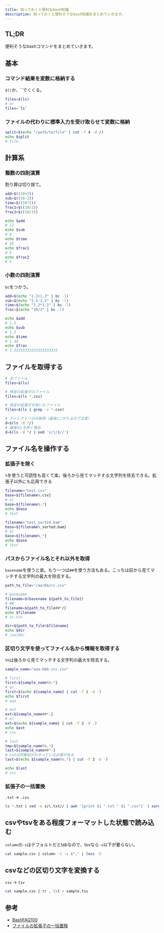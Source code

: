 ```yaml
---
title: 知っておくと便利なbash知識
description: 知っておくと便利そうなbash知識をまとめていきます。
---
```


## TL;DR

便利そうなbashコマンドをまとめていきます。

## 基本

### コマンド結果を変数に格納する

`$()`か、\`\`でくくる。

```bash
files=$(ls)
# or
files=`ls`
```

### ファイルの代わりに標準入力を受け取らせて変数に格納

```bash
split=$(echo "/path/to/file" | cut -f 4 -d /)
echo $split
# file
```

## 計算系

### 整数の四則演算

割り算は切り捨て。

```bash
add=$((10+2))
sub=$((10-2))
time=$((10*2))
frac1=$((10/2))
frac2=$((10/3))

echo $add
# 12
echo $sub
# 8
echo $time
# 20
echo $frac1
# 5
echo $frac2
# 3
```

### 小数の四則演算

`bc`をつかう。

```bash
add=$(echo "1.2+1.3" | bc -l)
sub=$(echo "2.5-1.2" | bc -l)
time=$(echo "1.2*1.2" | bc -l)
frac=$(echo "10/3" | bc -l)

echo $add
# 2.5
echo $sub
# 1.3
echo $time
# 1.44
echo $frac
# 3.33333333333333333333
```

## ファイルを取得する

```bash
# 全ファイル
files=$(ls)

# 特定の拡張子のファイル
files=$(ls *.csv)

# 特定の拡張子を除いたファイル
files=$(ls | grep -v *.csv)

# ディレクトリのみ取得（最後に/が入るので注意）
d=$(ls -d */)
# 最後の/を除く場合
d=$(ls -d */ | sed 's/\/$//')
```

## ファイル名を操作する

### 拡張子を除く

`%`を使うと可読性も高くて楽。後ろから見てマッチする文字列を除去できる。拡張子以外にも応用できる

```bash
filename="test.csv"
base=${filename%.csv}
# or 
base=${filename%.*}
echo $base
# test

filename="test_sorted.bam"
base=${filename%_sorted.bam}
# or
base=${filename%_*}
echo $base
# test
```

### パスからファイル名とそれ以外を取得

`basename`を使うと楽。もう一つは`##`を使う方法もある。こっちは前から見てマッチする文字列の最大を除去する。

```bash
path_to_file="/aa/bb/cc.csv"

# basename
filename=$(basename ${path_to_file})
# ##
filename=${path_to_file##*/}
echo $filename
# cc.csv

dir=${path_to_file%$filename}
echo $dir
# /aa/bb/
```

### 区切り文字を使ってファイル名から情報を取得する

`%%`は後ろから見てマッチする文字列の最大を除去する。

```bash
sample_name="aaa-bbb-ccc.csv"

# first
first=${sample_name%%-*}
# or
first=$(echo ${sample_name} | cut -f 1 -d -)
echo $first
# aaa

# ext
ext=${sample_name##*.}
# or
ext=$(echo ${sample_name} | cut -f 2 -d .)
echo $ext
# csv

# last
tmp=${sample_name%%.*}
last=${sample_name##*-}
# cutは何番目かわかっている必要がある
last=$(echo ${sample_name%%.*} | cut -f 3 -d -)

echo $last
# ccc
```

### 拡張子の一括置換

`.txt` -> `.csv`

```bash
ls *.txt | sed -e s/\.txt// | awk '{print $1 ".txt " $1 ".csv"}' | xargs -n 2 mv
```

## csvやtsvをある程度フォーマットした状態で読み込む

`column`の`-s`はデフォルトだとtabなので、tsvなら`-s`以下が要らない。

```bash
cat sample.csv | column -t -s $"," | less -S
```

## csvなどの区切り文字を変換する

`csv` -> `tsv`

```bash
cat sample.csv | tr , \\t > sample.tsv
```

## 参考

- [BashFAQ100](http://mywiki.wooledge.org/BashFAQ/100)
- [ファイルの拡張子の一括置換](https://qiita.com/fujieee/items/6c3fcca4de52b84a03c1)